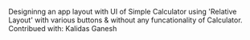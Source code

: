 
Designinng an app layout with UI of Simple Calculator using 'Relative Layout' with various buttons & without any funcationality of Calculator.
Contribued with:
    Kalidas Ganesh
